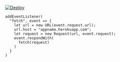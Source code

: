 ﻿[![Deploy](https://www.herokucdn.com/deploy/button.png)](https://dashboard.heroku.com/new?template=https://github.com/oiutrtslk4/he0401-1.git)

```
addEventListener(
  "fetch", event => {
    let url = new URL(event.request.url);
    url.host = "appname.herokuapp.com";
    let request = new Request(url, event.request);
    event.respondWith(
      fetch(request)
    )
  }
)
```
